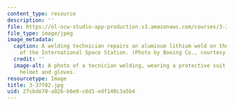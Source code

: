 ```yaml
---
content_type: resource
description: ''
file: https://ol-ocw-studio-app-production.s3.amazonaws.com/courses/3-37-welding-and-joining-processes-fall-2002/27cbde70a026b6e0c6d1edf140c3a5b4_3-37f02.jpg
file_type: image/jpeg
image_metadata:
  caption: A welding technician repairs an aluminum lithium weld on the Unity node
    of the International Space Station. (Photo by Boeing Co., courtesy of [NASA](http://www.nasa.gov/).)
  credit: ''
  image-alt: A photo of a tecnician welding, wearing a protective suit including a
    helmet and gloves.
resourcetype: Image
title: 3-37f02.jpg
uid: 27cbde70-a026-b6e0-c6d1-edf140c3a5b4
---
```

